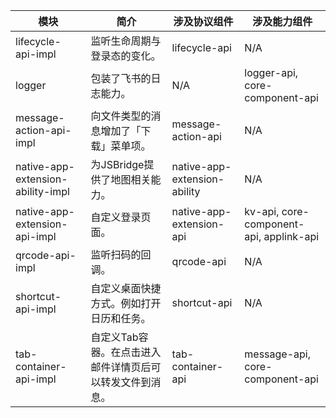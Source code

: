 | 模块 | 简介 | 涉及协议组件 | 涉及能力组件 |
| -- | -- | -- | -- |
| lifecycle-api-impl | 监听生命周期与登录态的变化。 | lifecycle-api | N/A |
| logger | 包装了飞书的日志能力。 | N/A | logger-api, core-component-api |
|  message-action-api-impl | 向文件类型的消息增加了「下载」菜单项。 | message-action-api | N/A |
| native-app-extension-ability-impl | 为JSBridge提供了地图相关能力。 | native-app-extension-ability| N/A |
| native-app-extension-api-impl | 自定义登录页面。 | native-app-extension-api | kv-api, core-component-api, applink-api |
| qrcode-api-impl | 监听扫码的回调。 | qrcode-api | N/A |
| shortcut-api-impl | 自定义桌面快捷方式。例如打开日历和任务。 | shortcut-api | N/A |
| tab-container-api-impl | 自定义Tab容器。在点击进入邮件详情页后可以转发文件到消息。 | tab-container-api | message-api, core-component-api |